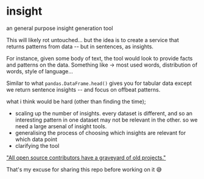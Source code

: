 # insight
an general purpose insight generation tool

This will likely rot untouched... but the idea is to create a service that returns patterns from data -- but in sentences, as insights. 

For instance, given some body of text, the tool would look to provide facts and patterns on the data. Something like -> most used words, distribution of words, style of language... 

Similar to what `pandas.DataFrame.head()` gives you for tabular data except we return sentence insights -- and focus on offbeat patterns.

what i think would be hard (other than finding the time);
- scaling up the number of insights. every dataset is different, and so an interesting pattern in one dataset may not be relevant in the other. so we need a large arsenal of insight tools.
- generalising the process of choosing which insights are relevant for which data point
- clarifying the tool


["All open source contributors have a graveyard of old projects."](https://supabase.com/blog/2022/03/25/should-i-open-source-my-company?utm_medium=email&_hsmi=208017676&_hsenc=p2ANqtz-_lgM-J0ZbMa9_ghu0Bb0TimDqHqE7_rpcjU2vP06-_VSZbA74svlItnTWgdoc0yTUEeu3Lyky5RVLwCyZhlV5uW_K3dw&utm_content=208017676&utm_source=hs_email)

That's my excuse for sharing this repo before working on it 😅
